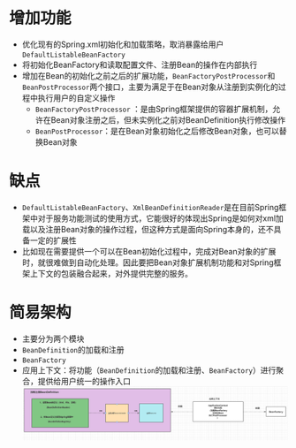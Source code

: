 # 增加功能
- 优化现有的Spring.xml初始化和加载策略，取消暴露给用户`DefaultListableBeanFactory`
- 将初始化BeanFactory和读取配置文件、注册Bean的操作在内部执行
- 增加在Bean的初始化之前之后的扩展功能，`BeanFactoryPostProcessor`和`BeanPostProcessor`两个接口，主要为满足于在Bean对象从注册到实例化的过程中执行用户的自定义操作
  - `BeanFactoryPostProcessor` ：是由Spring框架提供的容器扩展机制，允许在Bean对象注册之后，但未实例化之前对BeanDefinition执行修改操作
  - `BeanPostProcessor`：是在Bean对象初始化之后修改Bean对象，也可以替换Bean对象

# 缺点
- `DefaultListableBeanFactory`、`XmlBeanDefinitionReader`是在目前Spring框架中对于服务功能测试的使用方式，它能很好的体现出Spring是如何对xml加载以及注册Bean对象的操作过程，但这种方式是面向Spring本身的，还不具备一定的扩展性
- 比如现在需要提供一个可以在Bean初始化过程中，完成对Bean对象的扩展时，就很难做到自动化处理。因此要把Bean对象扩展机制功能和对Spring框架上下文的包装融合起来，对外提供完整的服务。


# 简易架构
- 主要分为两个模块
- `BeanDefinition`的加载和注册
- `BeanFactory`
- 应用上下文：将功能（`BeanDefinition`的加载和注册、`BeanFactory`）进行聚合，提供给用户统一的操作入口
![img_2.png](img_2.png)
